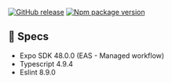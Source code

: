 [![GitHub release](https://badgen.net/badge/Template/1.0.0/cyan)](https://github.com/matiasrz/reactnative-ts/releases/tag/v1.0.0)
[![Npm package version](https://badgen.net/npm/v/yarn?icon=npm&label=&color=grey)](https://npmjs.com/package/express)

## 🧬 Specs
 - Expo SDK 48.0.0 (EAS - Managed workflow)
 - Typescript 4.9.4
 - Eslint 8.9.0